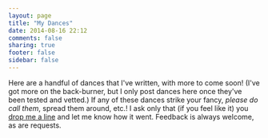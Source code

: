 ```yaml
---
layout: page
title: "My Dances"
date: 2014-08-16 22:12
comments: false
sharing: true
footer: false
sidebar: false
---
```

<script src="javascripts/dances.js"></script>

Here are a handful of dances that I've written, with more to come soon! (I've got more on the back-burner, but I only post dances here once they've been tested and vetted.) If any of these dances strike your fancy, _please do call them_, spread them around, etc.! I ask only that (if you feel like it) you [drop me a line](/contact.html) and let me know how it went. Feedback is always welcome, as are requests.

<div id="blurb-container">
  <p id="blurb-template" style="display:none;">
    <strong><a class="dance-title">*TITLE*</a></strong> [<span class="dance-difficulty">difficulty</span>] - <span class="dance-blurb">blurb</span>
  </p>
</div>

<div id="dance-container">

  <!-- TEMPLATE -->
  <div class="dance" id="dance-template" style="display:none;">
    <h4><em><span class="dance-title">*TITLE*</span></em> (<span class="dance-formation">formation</span>)<span class="video_link"></span></h4>
      <span class="dance-choreo">
	      <p><strong>A1</strong>:</p>
	      <p></p>
	      <p><strong>A2</strong>:</p>
	      <p><strong>B1</strong>: </p>
	      <p></p>
	      <p><strong>B2</strong>: </p>
      </span>
      <p><em><strong>Notes</strong>: <span class="dance-notes"></span></em></p>
  </div>

</div>

